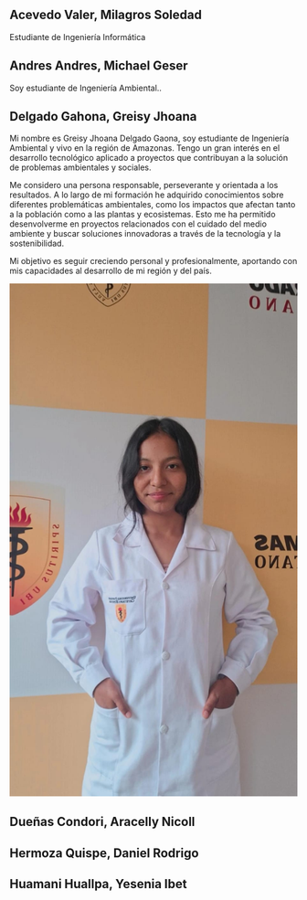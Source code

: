 ## Acevedo Valer, Milagros Soledad
Estudiante de Ingeniería Informática

## Andres Andres, Michael Geser
Soy estudiante de Ingeniería Ambiental..

## Delgado Gahona, Greisy Jhoana
Mi nombre es Greisy Jhoana Delgado Gaona, soy estudiante de Ingeniería Ambiental y vivo en la región de Amazonas. Tengo un gran interés en el desarrollo tecnológico aplicado a proyectos que contribuyan a la solución de problemas ambientales y sociales.

Me considero una persona responsable, perseverante y orientada a los resultados. A lo largo de mi formación he adquirido conocimientos sobre diferentes problemáticas ambientales, como los impactos que afectan tanto a la población como a las plantas y ecosistemas. Esto me ha permitido desenvolverme en proyectos relacionados con el cuidado del medio ambiente y buscar soluciones innovadoras a través de la tecnología y la sostenibilidad.

Mi objetivo es seguir creciendo personal y profesionalmente, aportando con mis capacidades al desarrollo de mi región y del país.

![](https://github.com/MichaelGese202/GRUPO1-PI-1/blob/main/Imagenes/Mi%20foto.jpg)
## Dueñas Condori, Aracelly Nicoll
## Hermoza Quispe, Daniel Rodrigo
## Huamani Huallpa, Yesenia Ibet 
 

